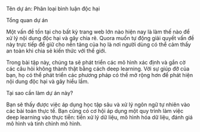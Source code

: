 Tên dự án: Phân loại bình luận độc hại

Tổng quan dự án

Một vấn đề tồn tại cho bất kỳ trang web lớn nào hiện nay là làm thế nào để xử lý nội dung độc hại và gây chia rẽ. Quora muốn tự động giải quyết vấn đề này trực tiếp để giữ cho nền tảng của họ là nơi người dùng có thể cảm thấy an toàn khi chia sẻ kiến thức với thế giới.

Trong bài tập này, chúng ta sẽ phát triển các mô hình xác định và gắn cờ các câu hỏi không thành thật bằng cách deep learning. Với sự giúp đỡ của bạn, họ có thể phát triển các phương pháp có thể mở rộng hơn để phát hiện nội dung độc hại và gây hiểu lầm.

Tại sao cần làm dự án này? 

Bạn sẽ thấy được việc áp dụng học tập sâu và xử lý ngôn ngữ tự nhiên vào các bài toán thực tế.
Bạn cũng có cơ hội áp dụng một quy trình làm việc deep learning vào thực tiễn: tiền xử lý dữ liệu, mô hình hóa dữ liệu, đánh giá mô hình và tinh chỉnh mô hình.
